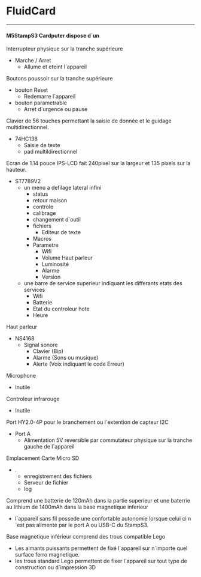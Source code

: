 # FluidCard
---------------------------------------------------------------------
#### M5StampS3 Cardputer dispose d´un 


Interrupteur physique sur la tranche supérieure
- Marche / Arret
  - Allume et eteint l´appareil

Boutons poussoir sur la tranche supérieure
- bouton Reset
  - Redemarre l´appareil
- bouton parametrable
  - Arret d´urgence ou pause

Clavier de 56 touches permettant la saisie de donnée et le guidage multidirectionnel.
- 74HC138
  - Saisie de texte
  - pad multildirectionnel
    
Ecran de 1.14 pouce IPS-LCD fait 240pixel sur la largeur et 135 pixels sur la hauteur.
- ST7789V2
  - un menu a defilage lateral infini 
    - status
    - retour maison
    - controle
    - calibrage
    - changement d´outil
    - fichiers
      - Editeur de texte
    - Macros
    - Parametre
      - Wifi
      - Volume Haut parleur
      - Luminosité
      - Alarme
      - Version
  - une barre de service superieur indiquant les differants etats des services
    - Wifi
    - Batterie
    - Etat du controleur hote
    - Heure

Haut parleur 
- NS4168
  - Signal sonore
    - Clavier (Bip)
    - Alarme (Sons ou musique)
    - Alerte (Voix indiquant le code Erreur)

Microphone
- Inutile

Controleur infrarouge 
- Inutile

Port HY2.0-4P pour le branchement ou l´extention de capteur I2C
- Port A 
  - Alimentation 5V reversible par commutateur physique sur la tranche gauche de l´appareil 

Emplacement Carte Micro SD
- .
  - enregistrement des fichiers
  - Serveur de fichier
  - log

Comprend une batterie de 120mAh dans la partie superieur et une baterrie au lithium de 1400mAh dans la base magnetique inferieur
- l´appareil sans fil possede une confortable autonomie lorsque celui ci n´est pas alimenté par le port A ou USB-C du StampS3.

Base magnetique inférieur comprend des trous compatible Lego
- Les aimants puissants permettent de fixé l´appareil sur n´importe quel surface ferro magnetique.
- les trous standard Lego permettent de fixer l´appareil sur tout type de construction ou d´impression 3D
